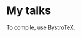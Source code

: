 
My talks
========

To compile, use [BystroTeX](http://andreimikhailov.com/slides/bystroTeX/slides-manual/index.html).

